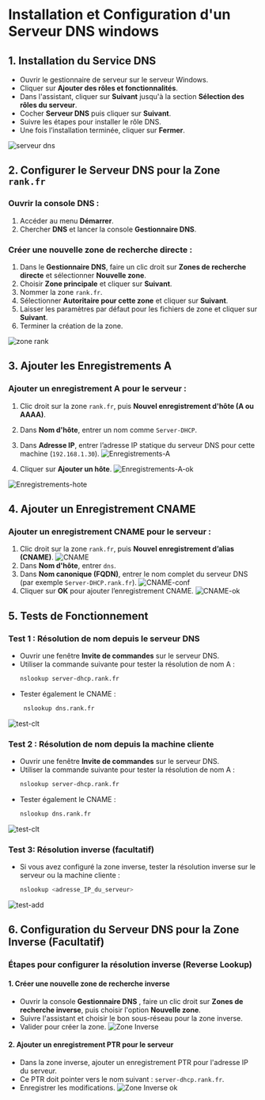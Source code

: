# Installation et Configuration d'un Serveur DNS windows

## 1. Installation du Service DNS
- Ouvrir le gestionnaire de serveur sur le serveur Windows.
- Cliquer sur **Ajouter des rôles et fonctionnalités**.
- Dans l'assistant, cliquer sur **Suivant** jusqu'à la section **Sélection des rôles du serveur**.
- Cocher **Serveur DNS** puis cliquer sur **Suivant**.
- Suivre les étapes pour installer le rôle DNS.
- Une fois l’installation terminée, cliquer sur **Fermer**.

![serveur dns](https://github.com/KAOUTARBAH/dns-windows/blob/main/images/server-dns.png)

## 2. Configurer le Serveur DNS pour la Zone `rank.fr`
### Ouvrir la console DNS :
1. Accéder au menu **Démarrer**.
2. Chercher **DNS** et lancer la console **Gestionnaire DNS**.

### Créer une nouvelle zone de recherche directe :
1. Dans le **Gestionnaire DNS**, faire un clic droit sur **Zones de recherche directe** et sélectionner **Nouvelle zone**.
2. Choisir **Zone principale** et cliquer sur **Suivant**.
3. Nommer la zone `rank.fr`.
4. Sélectionner **Autoritaire pour cette zone** et cliquer sur **Suivant**.
5. Laisser les paramètres par défaut pour les fichiers de zone et cliquer sur **Suivant**.
6. Terminer la création de la zone.

![zone rank](https://github.com/KAOUTARBAH/dns-windows/blob/main/images/zone-rank.png)

## 3. Ajouter les Enregistrements A
### Ajouter un enregistrement A pour le serveur :
1. Clic droit sur la zone `rank.fr`, puis **Nouvel enregistrement d'hôte (A ou AAAA)**.
2. Dans **Nom d'hôte**, entrer un nom comme `Server-DHCP`.
3. Dans **Adresse IP**, entrer l’adresse IP statique du serveur DNS pour cette machine (`192.168.1.30`).
![Enregistrements-A](https://github.com/KAOUTARBAH/dns-windows/blob/main/images/Enregistrements-A.png)

4. Cliquer sur **Ajouter un hôte**.
![Enregistrements-A-ok](https://github.com/KAOUTARBAH/dns-windows/blob/main/images/Enregistrements-A-ok.png)

![Enregistrements-hote](https://github.com/KAOUTARBAH/dns-windows/blob/main/images/Enregistrements-hote.png)

## 4. Ajouter un Enregistrement CNAME
### Ajouter un enregistrement CNAME pour le serveur :
1. Clic droit sur la zone `rank.fr`, puis **Nouvel enregistrement d’alias (CNAME)**.
![CNAME](https://github.com/KAOUTARBAH/dns-windows/blob/main/images/CNAME.png)
2. Dans **Nom d'hôte**, entrer `dns`.
3. Dans **Nom canonique (FQDN)**, entrer le nom complet du serveur DNS (par exemple `Server-DHCP.rank.fr`).
![CNAME-conf](https://github.com/KAOUTARBAH/dns-windows/blob/main/images/CNAME-conf.png)
4. Cliquer sur **OK** pour ajouter l’enregistrement CNAME.
![CNAME-ok](https://github.com/KAOUTARBAH/dns-windows/blob/main/images/CNAME-ok.png)

## 5. Tests de Fonctionnement
### Test 1 : Résolution de nom depuis le serveur DNS
- Ouvrir une fenêtre **Invite de commandes** sur le serveur DNS.
- Utiliser la commande suivante pour tester la résolution de nom A :
  ```bash
  nslookup server-dhcp.rank.fr

- Tester également le CNAME :
  ```bash
   nslookup dns.rank.fr

![test-clt](https://github.com/KAOUTARBAH/dns-windows/blob/main/images/test-dns-server.png)

### Test 2 : Résolution de nom depuis la machine cliente
- Ouvrir une fenêtre **Invite de commandes** sur le serveur DNS.
- Utiliser la commande suivante pour tester la résolution de nom A :
  ```bash
  nslookup server-dhcp.rank.fr

- Tester également le CNAME :
  ```bash
  nslookup dns.rank.fr

![test-clt](https://github.com/KAOUTARBAH/dns-windows/blob/main/images/test-dns-clt.png)

### Test 3: Résolution inverse (facultatif)
- Si vous avez configuré la zone inverse, tester la résolution inverse sur le serveur ou la machine cliente :
  ```bash
  nslookup <adresse_IP_du_serveur>

![test-add](https://github.com/KAOUTARBAH/dns-windows/blob/main/images/test-ip-clt.png)


## 6. Configuration du Serveur DNS pour la Zone Inverse (Facultatif)
### Étapes pour configurer la résolution inverse (Reverse Lookup)

#### 1. Créer une nouvelle zone de recherche inverse
- Ouvrir la console **Gestionnaire DNS** , faire un clic droit sur **Zones de recherche inverse**, puis choisir l'option **Nouvelle zone**.
- Suivre l'assistant et choisir le bon sous-réseau pour la zone inverse.
- Valider pour créer la zone.
![Zone Inverse](https://github.com/KAOUTARBAH/dns-windows/blob/main/images/ZoneInverse.png)


#### 2. Ajouter un enregistrement PTR pour le serveur
- Dans la zone inverse, ajouter un enregistrement PTR pour l'adresse IP du serveur.
- Ce PTR doit pointer vers le nom suivant : `server-dhcp.rank.fr`.
- Enregistrer les modifications.
![Zone Inverse ok](https://github.com/KAOUTARBAH/dns-windows/blob/main/images/Zone-Inverse-ok.png)





